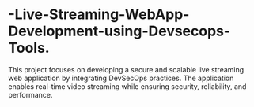 # -Live-Streaming-WebApp-Development-using-Devsecops-Tools.
This project focuses on developing a secure and scalable live streaming web application by integrating DevSecOps practices. The application enables real-time video streaming while ensuring security, reliability, and performance.
